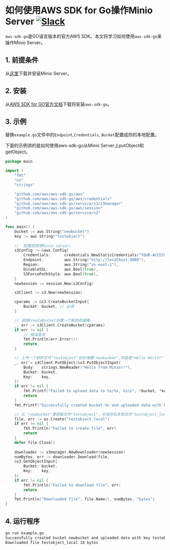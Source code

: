 # 如何使用AWS SDK for Go操作Minio Server [![Slack](https://slack.minio.io/slack?type=svg)](https://slack.minio.io)

`aws-sdk-go`是GO语言版本的官方AWS SDK。本文将学习如何使用`aws-sdk-go`来操作Minio Server。

## 1. 前提条件

从[这里](https://docs.minio.io/docs/minio-quickstart-guide)下载并安装Minio Server。
 
## 2. 安装

从[AWS SDK for GO官方文档](https://aws.amazon.com/sdk-for-go/)下载将安装`aws-sdk-go`。

## 3. 示例

替换``example.go``文件中的``Endpoint``,``Credentials``, ``Bucket``配置成你的本地配置。

下面的示例讲的是如何使用aws-sdk-go从Minio Server上putObject和getObject。

```go
package main

import (
	"fmt"
	"os"
	"strings"

	"github.com/aws/aws-sdk-go/aws"
	"github.com/aws/aws-sdk-go/aws/credentials"
	"github.com/aws/aws-sdk-go/service/s3/s3manager"
	"github.com/aws/aws-sdk-go/aws/session"
	"github.com/aws/aws-sdk-go/service/s3"
)

func main() {
	bucket := aws.String("newbucket")
	key := aws.String("testobject")
	
	//  配置成使用Minio server。
	s3Config := &aws.Config{
		Credentials:      credentials.NewStaticCredentials("YOUR-ACCESSKEYID", "YOUR-SECRETACCESSKEY", ""),
		Endpoint:         aws.String("http://localhost:9000"),
		Region:           aws.String("us-east-1"),
		DisableSSL:       aws.Bool(true),
		S3ForcePathStyle: aws.Bool(true),
	}
	newSession := session.New(s3Config)

	s3Client := s3.New(newSession)

	cparams := &s3.CreateBucketInput{
		Bucket: bucket, // 必须
	}

	// 调用CreateBucket创建一个新的存储桶。
	_, err := s3Client.CreateBucket(cparams)
	if err != nil {
		// 错误信息
		fmt.Println(err.Error())
		return
	}

	// 上传一个新的文件"testobject"到存储桶"newbucket",内容是"Hello World!" 。
	_, err = s3Client.PutObject(&s3.PutObjectInput{
		Body:   strings.NewReader("Hello from Minio!!"),
		Bucket: bucket,
		Key:    key,
	})
	if err != nil {
		fmt.Printf("Failed to upload data to %s/%s, %s\n", *bucket, *key, err.Error())
		return
	}
	fmt.Printf("Successfully created bucket %s and uploaded data with key %s\n", *bucket, *key)

	// 从 "newbucket"里获取文件"testobject"，并保存到本地文件"testobject_local"。
	file, err := os.Create("testobject_local")
	if err != nil {
	    fmt.Println("Failed to create file", err)
		return
	}
	defer file.Close()
	
	downloader := s3manager.NewDownloader(newSession)
	numBytes, err := downloader.Download(file,
	&s3.GetObjectInput{
		Bucket: bucket,
		Key:    key,
	})
	if err != nil {
		fmt.Println("Failed to download file", err)
		return
	}
	fmt.Println("Downloaded file", file.Name(), numBytes, "bytes")
}
```

## 4. 运行程序

```sh
go run example.go
Successfully created bucket newbucket and uploaded data with key testobject
Downloaded file testobject_local 18 bytes
```
